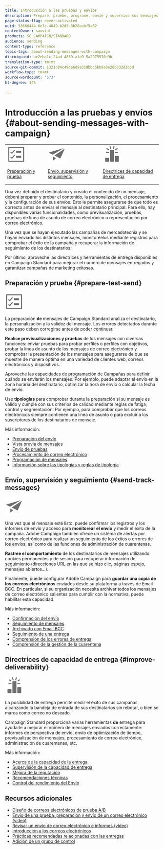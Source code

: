 ```yaml
---
title: Introducción a las pruebas y envíos
description: Prepare, pruebe, programe, envíe y supervise sus mensajes.
page-status-flag: never-activated
uuid: 58666444-6e7c-4049-b2d2-8b26eabf5a82
contentOwner: sauviat
products: SG_CAMPAIGN/STANDARD
audience: sending
content-type: reference
topic-tags: about-sending-messages-with-campaign
discoiquuid: ae2eba1c-24ad-4839-afa9-5a2975570d9b
translation-type: tm+mt
source-git-commit: 1321c84c49de6d9a318bbc5bb8a0e28b332d2b5d
workflow-type: tm+mt
source-wordcount: '573'
ht-degree: 14%

---
```



# Introducción a las pruebas y envíos {#about-sending-messages-with-campaign}

<table>
<tr>
<td><img src="assets/do-not-localize/icon_prepare.svg" width="60px"><p><a href="#prepare-test-send">Preparación y prueba</a></p></td>
<td><img src="assets/do-not-localize/icon_send.svg" width="60px"><p><a href="#send-track-messages">Envío, supervisión y seguimiento</a></p></td>
<td><img src="assets/do-not-localize/icon_deliverability.svg" width="60px"><p><a href="#improve-deliverability">Directrices de capacidad de entrega</a></p></td></tr>
</table>

Una vez definido el destinatario y creado el contenido de un mensaje, deberá preparar y probar el contenido, la personalización, el procesamiento y la configuración de sus envíos. Esto le permite asegurarse de que todo es correcto antes de enviar el mensaje al destinatario principal. Para ello, hay disponibles varias funcionalidades, como previsualización, pruebas, pruebas de línea de asunto de correo electrónico o representación por correo electrónico.

Una vez que se hayan ejecutado las campañas de mercadotecnia y se hayan enviado los distintos mensajes, monitoréelos mediante registros para comprobar el éxito de la campaña y recuperar la información de seguimiento de los destinatarios.

Por último, aproveche las directrices y herramientas de entrega disponibles en Campaign Standard para mejorar el número de mensajes entregados y garantizar campañas de marketing exitosas.

## Preparación y prueba {#prepare-test-send}

<img src="assets/do-not-localize/icon_prepare.svg" width="60px">

La preparación **de** mensajes de Campaign Standard analiza el destinatario, la personalización y la validez del mensaje. Los errores detectados durante este paso deben corregirse antes de poder continuar.

**Realice previsualizaciones y pruebas** de los mensajes con diversas funciones: enviar pruebas para probar perfiles o perfiles con objetivos, probar la línea de asunto de los mensajes de correo electrónico y comprobar la presentación de los mensajes para asegurarse de que se muestre de manera óptima en una variedad de clientes web, correos electrónicos y dispositivos.

Aproveche las capacidades de programación de Campañas para definir cuándo se enviarán los mensajes. Por ejemplo, puede adaptar el envío en la zona horaria del destinatario, optimizar la hora de envío o calcular la fecha de envío.

Use **tipologías** para comprobar durante la preparación si su mensaje es válido y cumple con sus criterios de calidad mediante reglas de fatiga, control y segmentación. Por ejemplo, para comprobar que los correos electrónicos siempre contienen una línea de asunto o para excluir a los suscriptores de los destinatarios de mensaje.

Más información:

* [Preparación del envío](../../sending/using/preparing-the-send.md)
* [Vista previa de mensajes](../../sending/using/previewing-messages.md)
* [Envío de pruebas](../../sending/using/sending-proofs.md)
* [Procesamiento de correo electrónico](../../sending/using/email-rendering.md)
* [Programación de mensajes](../../sending/using/about-scheduling-messages.md)
* [Información sobre las tipologías y reglas de tipología](../../sending/using/about-typology-rules.md)

## Envío, supervisión y seguimiento {#send-track-messages}

<img src="assets/do-not-localize/icon_send.svg"  width="60px">

Una vez que el mensaje esté listo, puede confirmar los registros y los informes de envío y acceso para **monitorear el envío** y medir el éxito de la campaña. Adobe Campaign también ofrece un sistema de alertas por correo electrónico para realizar un seguimiento de los éxitos o errores de los envíos, así como de las funciones de administración de cuarentenas.

**Rastree el comportamiento** de los destinatarios de mensajes utilizando cookies permanentes y de sesión para recuperar información de seguimiento (direcciones URL en las que se hizo clic, páginas espejo, mensajes abiertos...).

Finalmente, puede configurar Adobe Campaign para **guardar una copia de los correos electrónicos** enviados desde su plataforma a través de Email BCC. En particular, si su organización necesita archivar todos los mensajes de correo electrónico salientes para cumplir con la normativa, puede habilitar esta capacidad.

Más información:

* [Confirmación del envío](../../sending/using/confirming-the-send.md)
* [Seguimiento de mensajes](../../sending/using/tracking-messages.md)
* [Archivado con Email BCC](../../sending/using/archiving.md)
* [Seguimiento de una entrega](../../sending/using/monitoring-a-delivery.md)
* [Comprensión de los errores de entrega](../../sending/using/understanding-delivery-failures.md)
* [Comprensión de la gestión de la cuarentena](../../sending/using/understanding-quarantine-management.md)

## Directrices de capacidad de entrega {#improve-deliverability}

<img src="assets/do-not-localize/icon_deliverability.svg"  width="60px">

La posibilidad de entrega permite medir el éxito de sus campañas alcanzando la bandeja de entrada de sus destinatarios sin rebotar, o bien se marca como correo no deseado.

Campaign Standard proporciona varias herramientas **de** entrega para ayudarle a mejorar el número de mensajes enviados correctamente: informes de perspectiva de envío, envío de optimización de tiempo, previsualización de mensajes, procesamiento de correo electrónico, administración de cuarentenas, etc.

Más información:

* [Acerca de la capacidad de la entrega](../../sending/using/about-deliverability.md)
* [Supervisión de la capacidad de entrega](../../sending/using/monitor-deliverability.md)
* [Mejora de la reputación](../../sending/using/improving-reputation.md)
* [Recomendaciones técnicas](../../sending/using/technical-recommendations.md)
* [Control del rendimiento del Envío](../../reporting/using/delivery-throughput.md)

## Recursos adicionales

* [Diseño de correos electrónicos de prueba A/B](../../channels/using/designing-an-a-b-test-email.md)
* [Envío de una prueba, preparación y envío de un correo electrónico (vídeo)](https://docs.adobe.com/content/help/en/campaign-standard-learn/tutorials/communication-channels/email/sending-test-preparing-sending-email.html)
* [Revisar un envío de correo electrónico e informes (vídeo)](https://docs.adobe.com/content/help/en/campaign-standard-learn/tutorials/communication-channels/email/reviewing-personalized-email-delivery-and-reports.html)
* [Introducción a los correos electrónicos](https://helpx.adobe.com/es/campaign/kb/acs-get-started-with-emails.html)
* [Prácticas recomendadas relacionadas con las entregas](../../sending/using/delivery-best-practices.md)
* [Adición de un grupo de control](../../sending/using/control-group.md)
